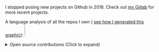 I stopped posing new projects on Github in 2018. Check out
[my Gitlab](https://gitlab.com/MggMuggins) for more recent projects.

A language analysis of all the repos I own (
[see how I generated this graphic](./info.md)):
![languages](./languages.svg)

<details>
  <summary>Open source contributions (Click to expand)</summary>
  
- grantshandy/imei: [#1](https://github.com/grantshandy/imei/pull/1)
- redox-os/book: [#121](https://gitlab.redox-os.org/redox-os/book/-/merge_requests/121) [#174](https://gitlab.redox-os.org/redox-os/book/-/merge_requests/174)
- [redox-os/users](https://gitlab.redox-os.org/redox-os/users): [crates.io](https://crates.io/crates/redox_users)
- [redox-os/userutils](https://gitlab.redox-os.org/redox-os/userutils)
- dirs-dev/dirs-sys-rs: [#7](https://github.com/dirs-dev/dirs-sys-rs/pull/7)
- KillingSpark/rustysd: [#31](https://github.com/KillingSpark/rustysd/pull/31)
- fitzgen/generational-arena: [#14](https://github.com/fitzgen/generational-arena/pull/14)
- [MggMuggins/damm](https://gitlab.com/MggMuggins/damm): [crates.io](https://crates.io/crates/damm)
- davidbittner/raur: [#1](https://gitlab.com/davidbittner/raur/-/merge_requests/1)
- redox-os/installer: [#7](https://gitlab.redox-os.org/redox-os/installer/-/merge_requests/7)
</details>
